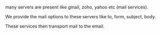 many servers are present like gmail, zoho, yahoo etc (mail services).

We provide the mail options to these servers like to, form, subject, body.

These services then transport mail to the email.